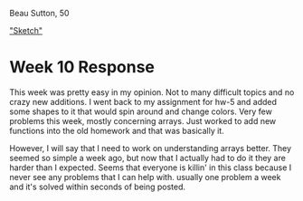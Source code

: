 Beau Sutton, 50

["Sketch"](https://beausutton.github.io/120-work/hw-10/)

# Week 10 Response

This week was pretty easy in my opinion. Not to many difficult topics and no crazy new additions. I went back to my assignment for hw-5 and added some shapes to it that would spin around and change colors. Very few problems this week, mostly concerning arrays. Just worked to add new functions into the old homework and that was basically it.

However, I will say that I need to work on understanding arrays better. They seemed so simple a week ago, but now that I actually had to do it they are harder than I expected. Seems that everyone is killin' in this class because I never see any problems that I can help with. usually one problem a week and it's solved within seconds of being posted.
